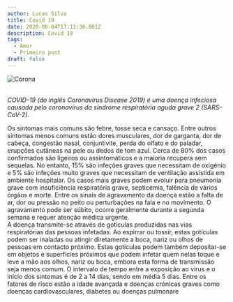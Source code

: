 ```yaml
---
author: Lucas Silva
title: Covid 19
date: 2020-06-04T17:11:36.861Z
description: Covid 19
tags:
  - Amor
  - Primeiro post
draft: false
---
```

<!--StartFragment-->

![Corona](/img/110220-covid-19-coronavirus.jpg "Corona Virus")

\
*COVID-19 (do inglês Coronavirus Disease 2019) é uma doença infeciosa causada pelo coronavírus da síndrome respiratória aguda grave 2 (SARS-CoV-2).*

 Os sintomas mais comuns são febre, tosse seca e cansaço. Entre outros sintomas menos comuns estão dores musculares, dor de garganta, dor de cabeça, congestão nasal, conjuntivite, perda do olfato e do paladar, erupções cutâneas na pele ou dedos de tom azul. Cerca de 80% dos casos confirmados são ligeiros ou assintomáticos e a maioria recupera sem sequelas. No entanto, 15% são infeções graves que necessitam de oxigénio e 5% são infeções muito graves que necessitam de ventilação assistida em ambiente hospitalar. Os casos mais graves podem evoluir para pneumonia grave com insuficiência respiratória grave, septicémia, falência de vários órgãos e morte. Entre os sinais de agravamento da doença estão a falta de ar, dor ou pressão no peito ou perturbações na fala e no movimento. O agravamento pode ser súbito, ocorre geralmente durante a segunda semana e requer atenção médica urgente.\
A doença transmite-se através de gotículas produzidas nas vias respiratórias das pessoas infetadas. Ao espirrar ou tossir, estas gotículas podem ser inaladas ou atingir diretamente a boca, nariz ou olhos de pessoas em contacto próximo. Estas gotículas podem também depositar-se em objetos e superfícies próximos que podem infetar quem nelas toque e leve a mão aos olhos, nariz ou boca, embora esta forma de transmissão seja menos comum. O intervalo de tempo entre a exposição ao vírus e o início dos sintomas é de 2 a 14 dias, sendo em média 5 dias. Entre os fatores de risco estão a idade avançada e doenças crónicas graves como doenças cardiovasculares, diabetes ou doenças pulmonare

<!--EndFragment-->
